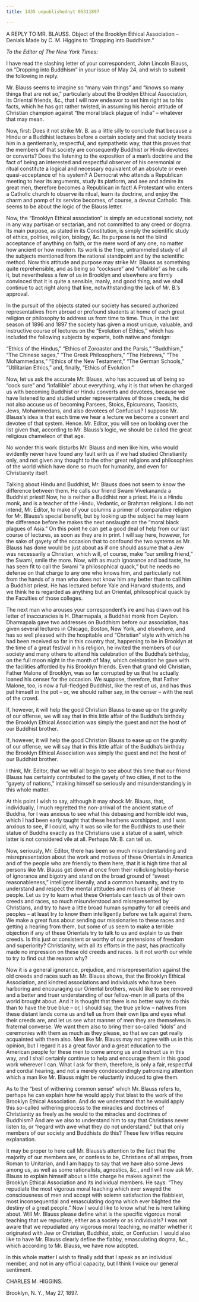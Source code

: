 ```yaml
---
title: 1435 unpublishednyt 05311897

---
```

  A REPLY TO MR. BLAUSS. Object of the Brooklyn Ethical Association – Denials Made by C. M. Higgins to “Dropping into Buddhism.”

*To the Editor of The New York Times:*

I have read the slashing letter of your correspondent, John Lincoln
Blauss, on “Dropping into Buddhism” in your issue of May 24, and wish to
submit the following in reply.

Mr. Blauss seems to imagine so “many vain things” and “knows so many
things that are not so,” particularly about the Brooklyn Ethical
Association, its Oriental friends, &c., that I will now endeavor to set
him right as to his facts, which he has got rather twisted, in assuming
his heroic attitude of Christian champion against “the moral black
plague of India” – whatever that may mean.

Now, first: Does it not strike Mr. B. as a little silly to conclude that
because a Hindu or a Buddhist lectures before a certain society and that
society treats him in a gentlemanly, respectful, and sympathetic way,
that this proves that the members of that society are consequently
Buddhist or Hindu devotees or converts? Does the listening to the
exposition of a man’s doctrine and the fact of being an interested and
respectful observer of his ceremonial or ritual constitute a logical and
necessary equivalent of an absolute or even quasi-acceptance of his
system? A Democrat who attends a Republican meeting to hear its
arguments, study its platform, and see and admire its great men,
therefore becomes a Republican in fact! A Protestant who enters a
Catholic church to observe its ritual, learn its doctrine, and enjoy the
charm and pomp of its service becomes, of course, a devout Catholic.
This seems to be about the logic of the Blauss letter.

Now, the “Brooklyn Ethical association” is simply an educational
society, not in any way partisan or sectarian, and not committed to any
creed or dogma. Its main purpose, as stated in its Constitution, is
simply the scientific study of ethics, polities, religion, biology, &c.
Its purpose is not the blind acceptance of anything on faith, or the
mere word of any one, no matter how ancient or how modern. Its work is
the free, untrammeled study of all the subjects mentioned from the
rational standpoint and by the scientific method. Now this attitude and
purpose may strike Mr. Blauss as something quite reprehensible, and as
being so “cocksure” and “infallible” as he calls it, but nevertheless a
few of us in Brooklyn and elsewhere are firmly convinced that it is
quite a sensible, manly, and good thing, and we shall continue to act
right along that line, notwithstanding the lack of Mr. B.’s approval.

In the pursuit of the objects stated our society has secured authorized
representatives from abroad or profound students at home of each great
religion or philosophy to address us from time to time. Thus, in the
last season of 1896 and 1897 the society has given a most unique,
valuable, and instructive course of lectures on the “Evolution of
Ethics,” which has included the following subjects by experts, both
native and foreign:

“Ethics of the Hindus,” “Ethics of Zoroaster and the Parsis,”
“Buddhism,” “The Chinese sages,” “The Greek Philosophers,” “The
Hebrews,” “The Mohammedans,” “Ethics of the New Testament,” “The German
Schools,” “Utilitarian Ethics,” and, finally, “Ethics of Evolution.”

Now, let us ask the accurate Mr. Blauss, who has accused us of being so
“cock sure” and “infallible” about everything, why it is that when he
charged us with becoming Buddhist or Hindu converts and devotees,
because we have listened to and studied under representatives of those
creeds, he did not also accuse us of becoming Parsees, Stoics,
Epicureans, Taosists, Jews, Mohammedans, and also devotees of Confucius?
I suppose Mr. Blauss’s idea is that each time we hear a lecture we
become a convert and devotee of that system. Hence. Mr. Editor, you will
see on looking over the list given that, according to Mr. Blauss’s
logic, we should be called the great religious chameleon of that age.

No wonder this work disturbs Mr. Blauss and men like him, who would
evidently never have found any fault with us if we had studied
Christianity only, and not given any thought to the other great
religions and philosophies of the world which have done so much for
humanity, and even for Christianity itself.

Talking about Hindu and Buddhist, Mr. Blauss does not seem to know the
difference between them. He calls our friend Swami Vivekananda a
Buddhist priest! Now, he is neither a Buddhist nor a priest. He is a
Hindu monk, and is a teacher of the Hindu, Vedantic, or Brahman
religions. I do not intend, Mr. Editor, to make of your columns a primer
of comparative religion for Mr. Blauss’s special benefit, but by looking
up the subject he may learn the difference before he makes the next
onslaught on the “moral black plagues of Asia.” On this point he can get
a good deal of help from our last course of lectures, as soon as they
are in print. I will say here, however, for the sake of gayety of the
occasion that to confound the two systems as Mr. Blauss has done would
be just about as if one should assume that a Jew was necessarily a
Christian, which will, of course, make “our smiling friend,” the Swami,
smile the more. Now, with as much ignorance and bad taste, he has seen
fit to call the Swami “a philosophical quack,” but he needs no defense
on that charge to any one who knows him, and particularly not from the
hands of a man who does not know him any better than to call him a
Buddhist priest. He has lectured before Yale and Harvard students, and
we think he is regarded as anything but an Oriental, philosophical quack
by the Faculties of those colleges.

The next man who arouses your correspondent’s ire and has drawn out his
letter of inaccuracies is H. Dharmapala, a Buddhist monk from Ceylon.
Dharmapala gave two addresses on Buddhism before our association, has
given several lectures in Chicago, Boston, New York, and elsewhere, and
has so well pleased with the hospitable and “Christian” style with which
he had been received so far in this country that, happening to be in
Brooklyn at the time of a great festival in his religion, he invited the
members of our society and many others to attend his celebration of the
Buddha’s birthday, on the full moon night in the month of May, which
celebration he gave with the facilities afforded by his Brooklyn
friends. Even that grand old Christian, Father Malone of Brooklyn, was
so far corrupted by us that he actually loaned his censer for the
occasion. We suppose, therefore, that Father Malone, too, is now a
full-fledged Buddhist, like the rest of us, and has thus put himself in
the pot – or, we should rather say, in the censer – with the rest of the
crowd.

If, however, it will help the good Christian Blauss to ease up on the
gravity of our offense, we will say that in this little affair of the
Buddha’s birthday the Brooklyn Ethical Association was simply the guest
and not the host of our Buddhist brother.

If, however, it will help the good Christian Blauss to ease up on the
gravity of our offense, we will say that in this little affair of the
Buddha’s birthday the Brooklyn Ethical Association was simply the guest
and not the host of our Buddhist brother.

I think, Mr. Editor, that we will all begin to see about this time that
our friend Blauss has certainly contributed to the gayety of two cities,
if not to the “gayety of nations,” intaking himself so seriously and
misunderstandingly in this whole matter.

At this point I wish to say, although it may shock Mr. Blauss, that,
individually, I much regretted the non-arrival of the ancient statue of
Buddha, for I was anxious to see what this debasing and horrible idol
was, which I had been early taught that these heathens worshipped, and I
was anxious to see, if I could, why it was so vile for the Buddhists to
use their statue of Buddha exactly as the Christians use a statue of a
saint, which latter is not considered vile at all. Perhaps Mr. B. can
tell us.

Now, seriously, Mr. Editor, there has been so much misunderstanding and
misrepresentation about the work and motives of these Orientals in
America and of the people who are friendly to them here, that it is high
time that all persons like Mr. Blauss get down at once from their
rollicking hobby-horse of ignorance and bigotry and stand on the broad
ground of “sweet reasonableness,” intelligent liberally, and a common
humanity, and try to understand and respect the mental attitudes and
motives of all these people. Let us try to learn what these Orientals
can teach us of their own creeds and races, so much misunderstood and
misrepresented by Christians, and try to have a little broad human
sympathy for all creeds and peoples – at least try to know them
intelligently before we talk against them. We make a great fuss about
sending our missionaries to these races and getting a hearing from them,
but some of us seem to make a terrible objection if any of these
Orientals try to talk to us and explain to us their creeds. Is this just
or consistent or worthy of our pretensions of freedom and superiority?
Christianity, with all its efforts in the past, has practically made no
impression on these old creeds and races. Is it not worth our while to
try to find out the reason why?

Now it is a general ignorance, prejudice, and misrepresentation against
the old creeds and races such as Mr. Blauss shows, that the Brooklyn
Ethical Association, and kindred associations and individuals who have
been harboring and encouraging our Oriental brothers, would like to see
removed and a better and truer understanding of our fellow-men in all
parts of the world brought about. And it is thought that there is no
better way to do this than to have the true blue – or, I should say, the
true yellow – natives from these distant lands come us and tell us from
their own lips and eyes what their creeds are, and let us see what
manner of men they are themselves in fraternal converse. We want them
also to bring their so-called “idols” and ceremonies with them as much
as they please, so that we can get really acquainted with them also. Men
like Mr. Blauss may not agree with us in this opinion, but I regard it
as a great favor and a great education to the American people for these
men to come among us and instruct us in this way, and I shall certainly
continue to help and encourage them in this good work wherever I can.
What I ask for them, therefore, is only a fair, respectful and cordial
hearing, and not a merely condescendingly patronizing attention which a
man like Mr. Blauss might be reluctantly induced to give them.

As to the “best of withering common sense” which Mr. Blauss refers to,
perhaps he can explain how he would apply that blast to the work of the
Brooklyn Ethical Association. And do we understand that he would apply
this so-called withering process to the miracles and doctrines of
Christianity as freely as he would to the miracles and doctrines of
Buddhism? And are we also to understand him to say that Christians never
listen to, or “regard with awe what they do not understand.” but that
only members of our society and Buddhists do this? These few trifles
require explanation.

It may be proper to here call Mr. Blauss’s attention to the fact that
the majority of our members are, or confess to be, Christians of all
stripes, from Roman to Unitarian, and I am happy to say that we have
also some Jews among us, as well as some rationalists, agnostics, &c.,
and I will now ask Mr. Blauss to explain himself about a little charge
he makes against the Brooklyn Ethical Association and its individual
members. He says: “They repudiate the most vigorous moral teaching which
ever swayed the consciousness of men and accept with solemn satisfaction
the flabbiest, most inconsequential and emasculating dogma which ever
blighted the destiny of a great people.” Now I would like to know what
he is here talking about. Will Mr. Blauss please define what is the
specific vigorous moral teaching that we repudiate, either as a society
or as individuals? I was not aware that we repudiated any vigorous moral
teaching, no matter whether it originated with Jew or Christian,
Buddhist, stoic, or Confucian. I would also like to have Mr. Blauss
clearly define the flabby, emasculating dogma, &c., which according to
Mr. Blauss, we have now adopted.

In this whole matter I wish to finally add that I speak as an individual
member, and not in any official capacity, but I think I voice our
general sentiment.

CHARLES M. HIGGINS.

Brooklyn, N. Y., May 27, 1897.